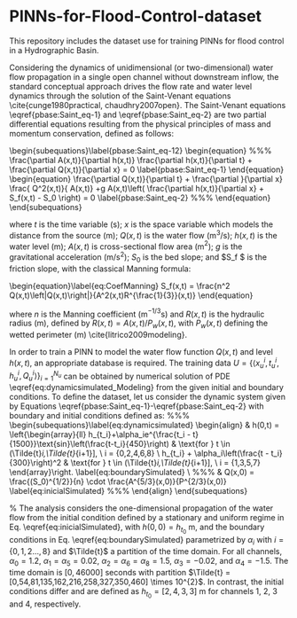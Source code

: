 # PINNs-for-Flood-Control-dataset
This repository includes the dataset use for training PINNs for flood control in a Hydrographic Basin.

Considering the dynamics of unidimensional (or two-dimensional) water flow propagation in a single open channel without downstream inflow, the standard conceptual approach drives the flow rate and water level dynamics through the solution of the Saint-Venant equations \cite{cunge1980practical, chaudhry2007open}. The Saint-Venant equations \eqref{pbase:Saint_eq-1} and \eqref{pbase:Saint_eq-2} are two partial differential equations resulting from the physical principles of mass and momentum conservation, defined as follows:


\begin{subequations}\label{pbase:Saint_eq-12} 
\begin{equation}
    %%%
	\frac{\partial A(x,t)}{\partial h(x,t)}  \frac{\partial h(x,t)}{\partial t} + \frac{\partial Q(x,t)}{\partial x} = 0     \label{pbase:Saint_eq-1} 
\end{equation}
\begin{equation}
	\frac{\partial Q(x,t)}{\partial t} + \frac{\partial }{\partial x} \frac{ Q^2(x,t)}{ A(x,t)} +g A(x,t)\left( \frac{\partial h(x,t)}{\partial x} + S_f(x,t) - S_0 \right) = 0  \label{pbase:Saint_eq-2}
	  %%%
\end{equation}
\end{subequations}


where $t$ is the time variable (s); $x$ is the space variable which models the distance from the source (m); $Q(x,t)$ is the water flow (m$^3$/s); $h(x,t)$  is the water level (m); $A(x,t)$ is cross-sectional flow area (m$^2$); $g$ is the gravitational acceleration (m/s$^2$); $S_0$ is the bed slope; and $S_f $ is the friction slope, with the classical Manning formula:

 
\begin{equation}\label{eq:CoefManning}
   S_f(x,t) = \frac{n^2 Q(x,t)\left|Q(x,t)\right|}{A^2(x,t)R^{\frac{1}{3}}(x,t)}
\end{equation}


where $n$ is the Manning coefficient (m$^{-1/3}$s) and $R(x,t)$ is the hydraulic radius (m), defined by $R(x,t) = A(x,t)/P_w(x,t)$, with $P_w(x,t)$ defining the wetted perimeter (m)  \cite{litrico2009modeling}.

In order to train a PINN to model the water flow function $Q(x,t)$ and level $h(x,t)$, an appropriate database is required. The training data $U= \left\{\langle x^{i}_{u}, t^{i}_{u},h^{i}_{u}, Q^{i}_{u}\rangle \right\}^{N_u}_{i=1}$ can be obtained by numerical solution of PDE \eqref{eq:dynamicsimulated_Modeling} from the given initial and boundary conditions. To define the dataset, let us consider the dynamic system given by Equations \eqref{pbase:Saint_eq-1}-\eqref{pbase:Saint_eq-2} with boundary and initial conditions defined as:
    %%%
\begin{subequations}\label{eq:dynamicsimulated}
	\begin{align}
	& h(0,t) = \left\{\begin{array}{ll}
			h_{t_i}+\alpha_ie^{\frac{t_i - t}{1500}}\text{sin}\left(\frac{t-t_i}{450}\right) & \text{for } t \in (\Tilde{t}_i,\Tilde{t}_{i+1}], \ i = \{0,2,4,6,8\} \\
                h_{t_i} + \alpha_i\left(\frac{t - t_i}{300}\right)^2 & \text{for } t \in (\Tilde{t}_i,\Tilde{t}_{i+1}], \  i = \{1,3,5,7\}
			 \end{array}\right. \label{eq:boundarySimulated} \\
				%%%
			& Q(x,0) = \frac{(S_0)^{1/2}}{n} \cdot \frac{A^{5/3}(x,0)}{P^{2/3}(x,0)} \label{eq:inicialSimulated}
				%%%
	\end{align}
\end{subequations}

%
The analysis considers the one-dimensional propagation of the water flow from the initial condition defined by a stationary and uniform regime in Eq. \eqref{eq:inicialSimulated}, with $h(0,0) = h_{t_0}$ m, and the boundary conditions in Eq. \eqref{eq:boundarySimulated} parametrized by $\alpha_i$ with $i = \{0,1,2 \dots, 8 \}$ and $\Tilde{t}$ a partition of the time domain. For all channels, $\alpha_0 = 1.2$, $\alpha_1 = \alpha_5 = 0.02$, $\alpha_2 = \alpha_6 = \alpha_8 =1.5$, $\alpha_3 = -0.02$, and $\alpha_4 = -1.5$. The time domain is $[0,46000]$ seconds with partition $\Tilde{t} = [0,54,81,135,162,216,258,327,350,460] \times 10^{2}$. In contrast, the initial conditions differ and are defined as $h_{t_0} = [2,4,3,3]$ m for channels 1, 2, 3 and 4, respectively.

